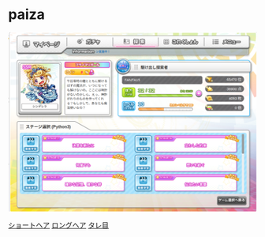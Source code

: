 # paiza

![コードガールコレクション](img/codegirl.png)

[ショートヘア](hakkason/shorthair.py)
[ロングヘア](hakkason/longhair.py)
[タレ目](hakkason/tareme.py)
